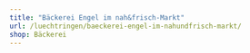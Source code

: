 ```yaml
---
title: "Bäckerei Engel im nah&frisch-Markt"
url: /luechtringen/baeckerei-engel-im-nahundfrisch-markt/
shop: Bäckerei
---
```

